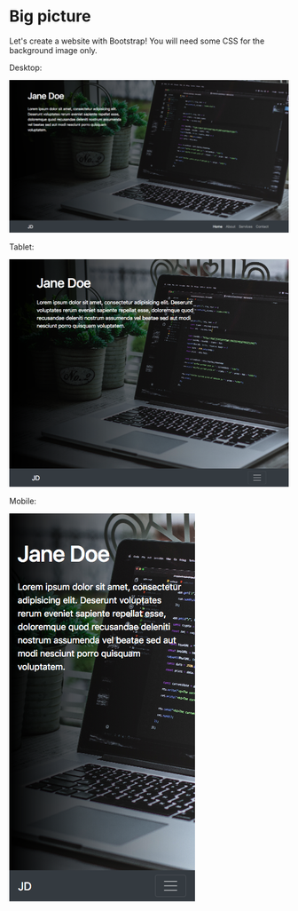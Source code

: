 # Big picture

Let's create a website with Bootstrap! You will need some CSS for the background image only.

Desktop:

![Example desktop](example-desktop.png)

Tablet:

![Example tablet](example-tablet.png)

Mobile:

![Example mobile](example-mobile.png)